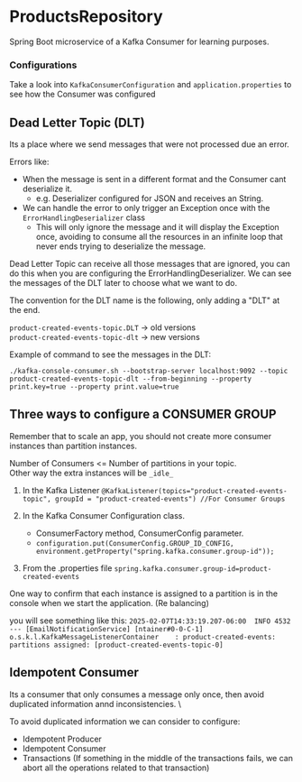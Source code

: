 # ProductsRepository
Spring Boot microservice of a Kafka Consumer for learning purposes.

### Configurations
Take a look into `KafkaConsumerConfiguration` and `application.properties` to see how the Consumer was configured


## Dead Letter Topic (DLT)
Its a place where we send messages that were not processed due an error.

Errors like:
* When the message is sent in a different format and the Consumer cant deserialize it.
    * e.g. Deserializer configured for JSON and receives an String.
* We can handle the error to only trigger an Exception once with the `ErrorHandlingDeserializer` class
  * This will only ignore the message and it will display the Exception once,
  avoiding to consume all the resources in an infinite loop that never ends trying to deserialize the message.

Dead Letter Topic can receive all those messages that are ignored, you can do this when you are configuring the ErrorHandlingDeserializer.
We can see the messages of the DLT later to choose what we want to do.

The convention for the DLT name is the following, only adding a "DLT" at the end.

`product-created-events-topic.DLT` -> old versions \
`product-created-events-topic-dlt` -> new versions

Example of command to see the messages in the DLT:

`./kafka-console-consumer.sh --bootstrap-server localhost:9092 --topic product-created-events-topic-dlt --from-beginning --property print.key=true --property print.value=true`


## Three ways to configure a CONSUMER GROUP

Remember that to scale an app, you should not create more consumer instances than partition instances.

Number of Consumers <= Number of partitions in your topic. \
Other way the extra instances will be `_idle_`

1. In the Kafka Listener
`@KafkaListener(topics="product-created-events-topic", groupId = "product-created-events") //For Consumer Groups`

2. In the Kafka Consumer Configuration class.
   * ConsumerFactory method, ConsumerConfig parameter.
   * `configuration.put(ConsumerConfig.GROUP_ID_CONFIG, environment.getProperty("spring.kafka.consumer.group-id"));`

3. From the .properties file
`spring.kafka.consumer.group-id=product-created-events`

One way to confirm that each instance is assigned to a partition is in the console when we start the application.
(Re balancing)

you will see something like this:
`2025-02-07T14:33:19.207-06:00  INFO 4532 --- [EmailNotificationService] [ntainer#0-0-C-1] o.s.k.l.KafkaMessageListenerContainer    : product-created-events: partitions assigned: [product-created-events-topic-0]`


## Idempotent Consumer
Its a consumer that only consumes a message only once, then avoid duplicated information annd inconsistencies. \

To avoid duplicated information we can consider to configure:
* Idempotent Producer
* Idempotent Consumer
* Transactions (If something in the middle of the transactions fails, we can abort all the operations related to that transaction)


